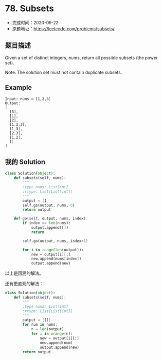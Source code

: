 # 78. Subsets
- 完成时间：2020-09-22
- 原题地址：https://leetcode.com/problems/subsets/

## 题目描述
Given a set of distinct integers, nums, return all possible subsets (the power set).

Note: The solution set must not contain duplicate subsets.

## Example
```
Input: nums = [1,2,3]
Output:
[
  [3],
  [1],
  [2],
  [1,2,3],
  [1,3],
  [2,3],
  [1,2],
  []
]
```

## 我的 Solution
```python
class Solution(object):
    def subsets(self, nums):
        """
        :type nums: List[int]
        :rtype: List[List[int]]
        """
        output = []
        self.go(output, nums, 0)
        return output

    def go(self, output, nums, index):
        if index >= len(nums):
            output.append([])
            return

        self.go(output, nums, index+1)

        for i in range(len(output)):
            new = output[i][:]
            new.append(nums[index])
            output.append(new)
```
以上是回溯的解法。

还有更直观的解法：
```python
class Solution(object):
    def subsets(self, nums):
        """
        :type nums: List[int]
        :rtype: List[List[int]]
        """
        output = [[]]
        for num in nums:
            n = len(output)
            for i in xrange(n):
                new = output[i][:]
                new.append(num)
                output.append(new)
        return output
```
